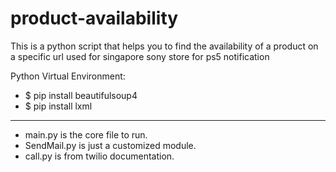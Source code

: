 # product-availability
This is a python script that helps you to find the availability of a product on a specific url
used for singapore sony store for ps5 notification

Python Virtual Environment:

- $ pip install beautifulsoup4               
- $ pip install lxml

--------------------------------------------------------------
- main.py is the core file to run.
- SendMail.py is just a customized module. 
- call.py is from twilio documentation.

